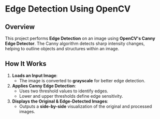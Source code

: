 # Edge Detection Using OpenCV  

## **Overview**  
This project performs **Edge Detection** on an image using **OpenCV's Canny Edge Detector**. The Canny algorithm detects sharp intensity changes, helping to outline objects and structures within an image.



## **How It Works**  
1. **Loads an Input Image**:  
   - The image is converted to **grayscale** for better edge detection.
2. **Applies Canny Edge Detection**:  
   - Uses two threshold values to identify edges.
   - Lower and upper thresholds define edge sensitivity.
3. **Displays the Original & Edge-Detected Images**:  
   - Outputs a **side-by-side** visualization of the original and processed images.

